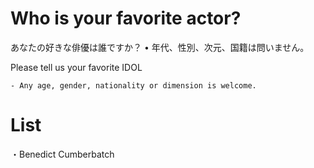 # Who is your favorite actor?
あなたの好きな俳優は誰ですか？
    • 年代、性別、次元、国籍は問いません。

Please tell us your favorite IDOL

    - Any age, gender, nationality or dimension is welcome.

# List
・Benedict Cumberbatch
